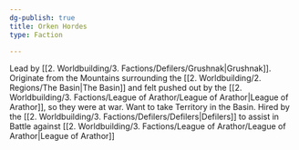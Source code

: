 ```yaml
---
dg-publish: true
title: Orken Hordes
type: Faction

---
```







Lead by [[2. Worldbuilding/3. Factions/Defilers/Grushnak\|Grushnak]].
Originate from the Mountains surrounding the [[2. Worldbuilding/2. Regions/The Basin\|The Basin]] and felt pushed out by the [[2. Worldbuilding/3. Factions/League of Arathor/League of Arathor\|League of Arathor]], so they were at war.
Want to take Territory in the Basin. Hired by the [[2. Worldbuilding/3. Factions/Defilers/Defilers\|Defilers]] to assist in Battle against [[2. Worldbuilding/3. Factions/League of Arathor/League of Arathor\|League of Arathor]]
